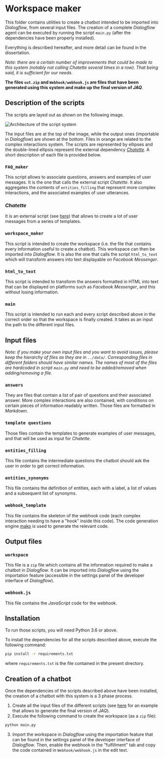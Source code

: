 # Workspace maker
This folder contains utilities to create a chatbot intended to be imported into *Dialogflow*, from several input files.
The creation of a complete *Dialogflow* agent can be executed by running the script `main.py` (after the dependencies have been properly installed).

Everything is described hereafter, and more detail can be found in the dissertation.

*Note: there are a certain number of improvements that could be made to this system (notably not calling *Chatette* several times in a row). That being said, it is sufficient for our needs.*

**The files `out.zip` and `Webhook/webhook.js` are files that have been generated using this system and make up the final version of *JAQ***.

## Description of the scripts
The scripts are layed out as shown on the following image.

![Architecture of the script system](https://github.com/gellens/Master_thesis_JAQ_code/blob/master/public/workspace_creation_process_V2.svg)

The input files are at the top of the image, while the output ones (importable in *Dialogflow*) are shown at the bottom. Files in orange are related to the complex interactions system.
The scripts are represented by ellipses and the double-lined ellipsis represent the external dependency [*Chatette*](https://github.com/SimGus/Chatette).
A short description of each file is provided below.

### `FAQ_maker`
This script allows to associate questions, answers and examples of user messages. It is the one that calls the external script *Chatette*.
It also aggregates the contents of `entities_filling` that represent more complex interactions, and the associated examples of user utterances.

### *Chatette*
It is an external script (see [here](https://github.com/SimGus/Chatette)) that allows to create a lot of user messages from a series of templates.

### `workspace_maker`
This script is intended to create the workspace (i.e. the file that contains every information useful to create a chatbot).
This workspace can then be imported into *Dialogflow*.
It is also the one that calls the script `html_to_text` which will transform answers into text displayable on *Facebook Messenger*.

### `html_to_text`
This script is intended to transform the answers formatted in HTML into text that can be displayed on platforms such as *Facebook Messenger*, and this without losing information.

### `main`
This script is intended to run each and every script described above in the correct order so that the workspace is finally created.
It takes as an input the path to the different input files.

## Input files
*Note: if you make your own input files and you want to avoid issues, please keep the hierarchy of files as they are in `../data/`. Corresponding files in different folders should have similar names.*
*The names of most of the files are hardcoded in script `main.py` and need to be added/removed when adding/removing a file.*

### `answers`
They are files that contain a list of pair of questions and their associated answer. More complex interactions are also contained, with conditions on certain pieces of information readably written.
Those files are formatted in *Markdown*.

### `template questions`
Those files contain the templates to generate examples of user messages, and that will be used as input for *Chatette*.

### `entities_filling`
This file contains the intermediate questions the chatbot should ask the user in order to get correct information.

### `entities_synonyms`
This file contains the definition of entities, each with a label, a list of values and a subsequent list of synonyms.

### `webhook_template`
This file contains the skeleton of the webhook code (each complex interaction needing to have a "hook" inside this code).
The code generation engine [mako](https://www.makotemplates.org/) is used to generate the relevant code.

## Output files
### `workspace`
This file is a `zip` file which contains all the information required to make a chatbot in *Dialogflow*.
It can be imported into *Dialogflow* using the importation feature (accessible in the settings panel of the developer interface of *Dialogflow*).

### `webhook.js`
This file contains the *JavaScript* code for the webhook.

## Installation
To run those scripts, you will need Python 3.6 or above.

To install the dependencies for all the scripts described above, execute the following command:
```sh
pip install -r requirements.txt
```
where `requirements.txt` is the file contained in the present directory.


## Creation of a chatbot
Once the dependencies of the scripts described above have been installed, the creation of a chatbot with this system is a 3 phase process.

1. Create all the input files of the different scripts (see [here](https://github.com/gellens/Master_thesis_JAQ_code/tree/master/data) for an example that allows to generate the final version of *JAQ*).
2. Execute the following command to create the workspace (as a `zip` file):
  ```sh
  python main.py
  ```
3. Import the workspace in *Dialogflow* using the importation feature that can be found in the settings panel of the developer interface of *Dialogflow*.
  Then, enable the webhook in the "fulfillment" tab and copy the code contained in `Webhook/webhook.js` in the edit text.
